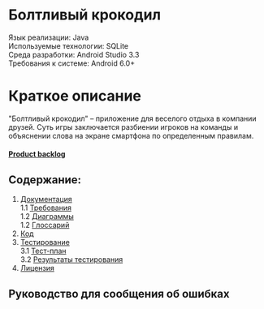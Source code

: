# Болтливый крокодил
Язык реализации: Java<br>
Используемые технологии: SQLite<br>
Среда разработки: Android Studio 3.3<br>
Требования к системе: Android 6.0+<br>

# Краткое описание
"Болтливый крокодил" – приложение для веселого отдыха в компании друзей. Суть игры заключается разбиении игроков на команды и объяснении слова на экране смартфона по определенным правилам. 

#### [Product backlog](https://trello.com/b/IRa1SGNU/%D0%B1%D0%BE%D0%BB%D1%82%D0%BB%D0%B8%D0%B2%D1%8B%D0%B9-%D0%BA%D1%80%D0%BE%D0%BA%D0%BE%D0%B4%D0%B8%D0%BB)<br>

## Содержание:</h4>
1. [Документация]()<br>
1.1 [Требования]()<br>
1.2 [Диаграммы]()<br>
1.2 [Глоссарий]()<br>
2. [Код]()<br>
3. [Тестирование]()<br>
3.1 [Тест-план]()<br>
3.2 [Результаты тестирования]()<br>
4. [Лицензия]()<br>

## Руководство для сообщения об ошибках




